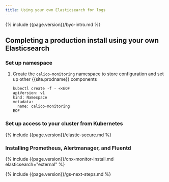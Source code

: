 ```yaml
---
title: Using your own Elasticsearch for logs
---
```


{% include {{page.version}}/byo-intro.md %}

## Completing a production install using your own Elasticsearch

### Set up namespace

1. Create the `calico-monitoring` namespace to store configuration and set up other {{site.prodname}} components

   ```
   kubectl create -f - <<EOF
   apiVersion: v1
   kind: Namespace
   metadata:
     name: calico-monitoring
   EOF
   ```

### Set up access to your cluster from Kubernetes

{% include {{page.version}}/elastic-secure.md %}

### Installing Prometheus, Alertmanager, and Fluentd

{% include {{page.version}}/cnx-monitor-install.md elasticsearch="external" %}

{% include {{page.version}}/gs-next-steps.md %}
